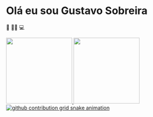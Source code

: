 # Olá eu sou Gustavo Sobreira

👀
👩‍🎓
💻

<div>
  <a href="https://github.com/sobrerinha">
  <img height="180em" src="https://github-readme-stats.vercel.app/api?username=sobreirinha&show_icons=true&theme=dark&include_all_commits=true&count_private=true"/>
  <img height="180em" src="https://github-readme-stats.vercel.app/api/top-langs/?username=sobreirinha&layout=compact&langs_count=7&theme=dark"/>
</div>


<picture>
  <source media="(prefers-color-scheme: dark)" srcset="https://raw.githubusercontent.com/sobreirinha/sobreirinha/output/github-contribution-grid-snake-dark.svg">
  <source media="(prefers-color-scheme: light)" srcset="https://raw.githubusercontent.com/sobreirinha/sobreirinha/output/github-contribution-grid-snake.svg">
  <img  alt="github contribution grid snake animation" src="https://raw.githubusercontent.com/sobreirinha/sobreirinha/output/github-contribution-grid-snake.svg">
</picture>
